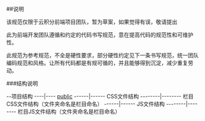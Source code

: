 ##说明

该规范仅限于云积分前端项目团队，暂为草案，如果觉得有误，敬请提出

此为前端开发团队遵循和约定的代码书写规范，意在提高代码的规范性和可维护性。 

此规范为参考规范，不全是硬性要求，部分硬性约定见下一条书写规范，统一团队编码规范和风格。让所有代码都是有规可循的，并且能够得到沉淀，减少重复劳动。

###结构说明

--项目结构
----|---- [public](http://www.baidu.com)
------|------ CSS文件结构
--------|-------- 栏目CSS文件结构（文件夹命名是栏目命名）
------|------ JS文件结构
--------|-------- 栏目JS文件结构（文件夹命名是栏目命名）
